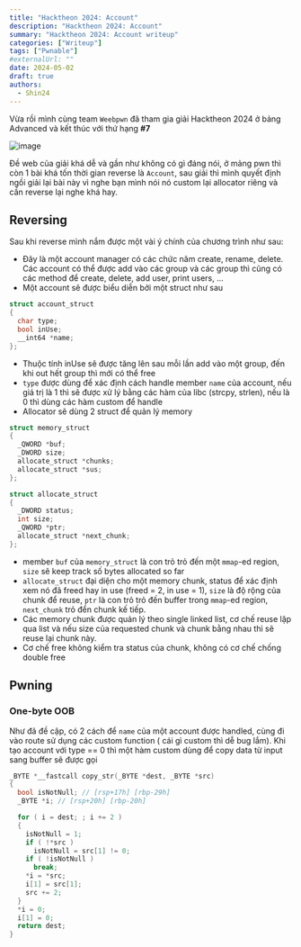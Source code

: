 ```yaml
---
title: "Hacktheon 2024: Account"
description: "Hacktheon 2024: Account"
summary: "Hacktheon 2024: Account writeup"
categories: ["Writeup"]
tags: ["Pwnable"]
#externalUrl: ""
date: 2024-05-02
draft: true
authors:
  - Shin24
---
```


Vừa rồi mình cùng team `Weebpwn` đã tham gia giải Hacktheon 2024 ở bảng Advanced và kết thúc với thứ hạng **#7**

![image](https://github.com/CP04042K/cp04042k.github.io/assets/35491855/33388f3d-99d0-4b5f-846b-7ffbb207dbea)

Đề web của giải khá dễ và gần như không có gì đáng nói, ở mảng pwn thì còn 1 bài khá tốn thời gian reverse là `Account`, sau giải thì mình quyết định ngồi giải lại bài này vì nghe bạn mình nói nó custom lại allocator riêng và cần reverse lại nghe khá hay.

## Reversing

Sau khi reverse mình nắm được một vài ý chính của chương trình như sau:
- Đây là một account manager có các chức năm create, rename, delete. Các account có thể được add vào các group và các group thì cũng có các method để create, delete, add user, print users, ...
- Một account sẽ được biểu diễn bởi một struct như sau
```C
struct account_struct
{
  char type;
  bool inUse;
  __int64 *name;
};
```
- Thuộc tính inUse sẽ được tăng lên sau mỗi lần add vào một group, đến khi out hết group thì mới có thể free
- `type` được dùng để xác định cách handle member `name` của account, nếu giá trị là 1 thì sẽ được xử lý bằng các hàm của libc (strcpy, strlen), nếu là 0 thì dùng các hàm custom để handle
- Allocator sẽ dùng 2 struct để quản lý memory

```C
struct memory_struct
{
  _QWORD *buf;
  _DWORD size;
  allocate_struct *chunks;
  allocate_struct *sus;
};
```

```C
struct allocate_struct
{
  _DWORD status;
  int size;
  _QWORD *ptr;
  allocate_struct *next_chunk;
};
```
- member `buf` của `memory_struct` là con trỏ trỏ đến một `mmap`-ed region, `size` sẽ keep track số bytes allocated so far
- `allocate_struct` đại diện cho một memory chunk, status để xác định xem nó đã freed hay in use (freed = 2, in use = 1), `size` là độ rộng của chunk để reuse, `ptr` là con trỏ trỏ đến buffer trong `mmap`-ed region, `next_chunk` trỏ đển chunk kế tiếp.
- Các memory chunk được quản lý theo single linked list, cơ chế reuse lặp qua list và nếu size của requested chunk và chunk bằng nhau thì sẽ reuse lại chunk này.
- Cơ chế free không kiểm tra status của chunk, không có cơ chế chống double free

## Pwning
### One-byte OOB
Như đã đề cập, có 2 cách để `name` của một account được handled, cùng đi vào route sử dụng các custom function ( cái gì custom thì dễ bug lắm). Khi tạo account với type == 0 thì một hàm custom dùng để copy data từ input sang buffer sẽ được gọi 

```C
_BYTE *__fastcall copy_str(_BYTE *dest, _BYTE *src)
{
  bool isNotNull; // [rsp+17h] [rbp-29h]
  _BYTE *i; // [rsp+20h] [rbp-20h]

  for ( i = dest; ; i += 2 )
  {
    isNotNull = 1;
    if ( !*src )
      isNotNull = src[1] != 0;
    if ( !isNotNull )
      break;
    *i = *src;
    i[1] = src[1];
    src += 2;
  }
  *i = 0;
  i[1] = 0;
  return dest;
}
```


